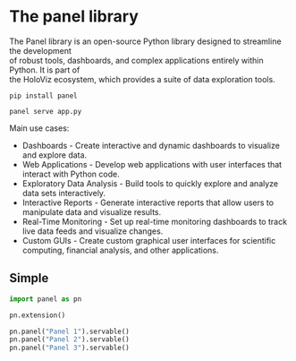 # The panel library

The Panel library is an open-source Python library designed to streamline the development  
of robust tools, dashboards, and complex applications entirely within Python. It is part of  
the HoloViz ecosystem, which provides a suite of data exploration tools.

```
pip install panel
```

```
panel serve app.py
```

Main use cases:  

- Dashboards - Create interactive and dynamic dashboards to visualize and
  explore data.
- Web Applications - Develop web applications with user interfaces that interact
  with Python code.
- Exploratory Data Analysis - Build tools to quickly explore and analyze data
  sets interactively.
- Interactive Reports - Generate interactive reports that allow users to
  manipulate data and visualize results.
- Real-Time Monitoring - Set up real-time monitoring dashboards to track live
  data feeds and visualize changes.
- Custom GUIs - Create custom graphical user interfaces for scientific
  computing, financial analysis, and other applications.


## Simple 

```python
import panel as pn

pn.extension()

pn.panel("Panel 1").servable()
pn.panel("Panel 2").servable()
pn.panel("Panel 3").servable()
```

